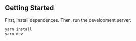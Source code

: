## Getting Started

First, install dependences. Then, run the development server:

```bash
yarn install
yarn dev
```